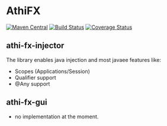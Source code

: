 # **AthiFX**

[![Maven Central](https://maven-badges.herokuapp.com/maven-central/cz.jirutka.rsql/rsql-parser/badge.svg)](https://maven-badges.herokuapp.com/maven-central/com.github.athi/athi-fx)
[![Build Status](https://travis-ci.org/Athi/athifx.svg?branch=master)](https://travis-ci.org/Athi/athifx)
[![Coverage Status](https://coveralls.io/repos/github/Athi/athifx/badge.svg?branch=master)](https://coveralls.io/github/Athi/athifx?branch=master)


## **athi-fx-injector**

The library enables java injection and most javaee features like:
 - Scopes (Applications/Session)
 - Qualifier support
 - @Any support

## **athi-fx-gui**
 - no implementation at the moment.
